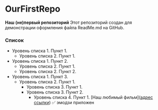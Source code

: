 # OurFirstRepo
**Наш (не)первый репозиторий**
Этот репозиторий создан для демонстрации оформления файла ReadMe.md на GitHub.
### Список
- Уровень списка 1. Пункт 1.
    - Уровень списка 2. Пункт 1.
- Уровень списка 1. Пункт 2.
    - Уровень списка 2. Пункт 1.
    - Уровень списка 2. Пункт 2.
- Уровень списка 1. Пункт 3.
    - Уровень списка 2. Пункт 1.
        - Уровень списка 3. Пункт 1.
        - Уровень списка 3. Пункт 2.
           - Уровень списка 4. Пункт 1.
[Наш любимый фильм]([адрес ссылки](https://ru.wikipedia.org/wiki/My_Little_Pony:_%D0%9D%D0%BE%D0%B2%D0%BE%D0%B5_%D0%BF%D0%BE%D0%BA%D0%BE%D0%BB%D0%B5%D0%BD%D0%B8%D0%B5))
:white_check_mark: эмодзи приложен
